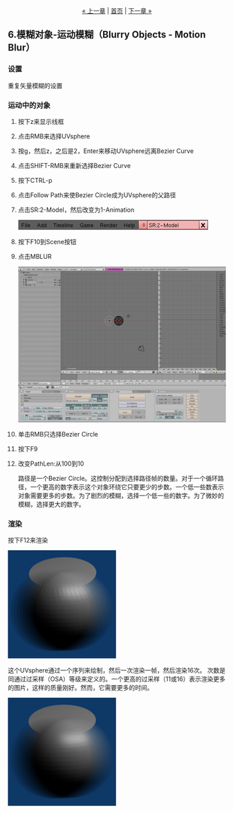 <p style="text-align:center">
    <a href="./5.html">&laquo; 上一章</a> |
    <a href="./index.html">首页</a>
    | <a href="./7.html">下一章 &raquo;</a>
</p>

## 6.模糊对象-运动模糊（Blurry Objects - Motion Blur）  ##

### 设置 ###

重复矢量模糊的设置

### 运动中的对象 ###

1. 按下z来显示线框
2. 点击RMB来选择UVsphere
3. 按g，然后z，之后是2，Enter来移动UVsphere远离Bezier Curve
4. 点击SHIFT-RMB来重新选择Bezier Curve
5. 按下CTRL-p
6. 点击Follow Path来使Bezier Circle成为UVsphere的父路径
7. 点击SR:2-Model，然后改变为1-Animation
	
	![](./img/6/image061.png)

8. 按下F10到Scene按钮
9. 点击MBLUR

	![](./img/6/image079.png)

10. 单击RMB只选择Bezier Circle
11. 按下F9
12. 改变PathLen:从100到10

	路径是一个Bezier Circle。这控制分配到选择路径帧的数量。对于一个循环路径，一个更高的数字表示这个对象环绕它只要更少的步数。一个低一些数表示对象需要更多的步数。为了剧烈的模糊，选择一个低一些的数字。为了微妙的模糊，选择更大的数字。

### 渲染 ###

按下F12来渲染

![](./img/6/image081.png)

这个UVsphere通过一个序列来绘制，然后一次渲染一帧，然后渲染16次。
次数是同通过过采样（OSA）等级来定义的。一个更高的过采样（11或16）表示渲染更多的图片，这样的质量刚好。然而，它需要更多的时间。
  
![](./img/6/image083.png)